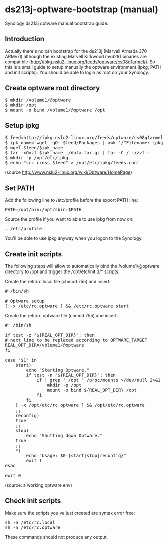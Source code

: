 ds213j-optware-bootstrap (manual)
========================

Synology ds213j optware manual bootstrap guide.

Introduction
------------

Actually there's no xsh bootstrap for the ds213j (Marvell Armada 370 ARMv7l) although the existing Marvell Kirkwood mv6281 binaries are compatible (http://ipkg.nslu2-linux.org/feeds/optware/cs08q1armel/). So this is a small guide to setup manually the optware environment (ipkg, PATH and init scripts). You should be able to login as root on your Synology.

Create optware root directory
------------
<pre>
$ mkdir /volume1/@optware
$ mkdir /opt
$ mount -o bind /volume1/@optware /opt
</pre>

Setup ipkg
------------
<pre>
$ feed=http://ipkg.nslu2-linux.org/feeds/optware/cs08q1armel/cross/unstable
$ ipk_name=`wget -qO- $feed/Packages | awk '/^Filename: ipkg-opt/ {print $2}'`
$ wget $feed/$ipk_name
$ tar -xOvzf $ipk_name ./data.tar.gz | tar -C / -xzvf -
$ mkdir -p /opt/etc/ipkg
$ echo "src cross $feed" > /opt/etc/ipkg/feeds.conf
</pre>
(source http://www.nslu2-linux.org/wiki/Optware/HomePage)

Set PATH
-------------------
Add the following line to /etc/profile before the export PATH line:
<pre>
PATH=/opt/bin:/opt/sbin:$PATH
</pre>

Source the profile if you want to able to use ipkg from now on:
<pre>
. /etc/profile
</pre>

You'll be able to use ipkg anyway when you logon to the Synology.

Create init scripts
-------------------
The following steps will allow to automatically bind the /volume1/@optware directory to /opt and trigger the /opt/etc/init.d/* scripts.

Create the /etc/rc.local file (chmod 755) and insert:
<pre>
#!/bin/sh

# Optware setup
[ -x /etc/rc.optware ] && /etc/rc.optware start
</pre>

Create the /etc/rc.optware file (chmod 755) and insert:
<pre>
#! /bin/sh

if test -z "${REAL_OPT_DIR}"; then
# next line to be replaced according to OPTWARE_TARGET
REAL_OPT_DIR=/volume1/@optware
fi

case "$1" in
    start)
        echo "Starting Optware."
        if test -n "${REAL_OPT_DIR}"; then
            if ! grep ' /opt ' /proc/mounts >/dev/null 2>&1 ; then
                mkdir -p /opt
                mount -o bind ${REAL_OPT_DIR} /opt
            fi	
        fi
	[ -x /opt/etc/rc.optware ] && /opt/etc/rc.optware
    ;;
    reconfig)
	true
    ;;
    stop)
        echo "Shutting down Optware."
	true
    ;;
    *)
        echo "Usage: $0 {start|stop|reconfig}"
        exit 1
esac

exit 0
</pre>
(source: a working optware env)

Check init scripts
------------
Make sure the scripts you've just created are syntax error free:
<pre>
sh -n /etc/rc.local
sh -n /etc/rc.optware
</pre>

These commands should not produce any output.
